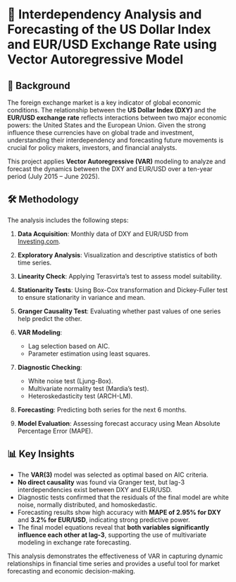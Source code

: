 # 💱 Interdependency Analysis and Forecasting of the US Dollar Index and EUR/USD Exchange Rate using Vector Autoregressive Model

## 📌 Background

The foreign exchange market is a key indicator of global economic conditions. The relationship between the **US Dollar Index (DXY)** and the **EUR/USD exchange rate** reflects interactions between two major economic powers: the United States and the European Union. Given the strong influence these currencies have on global trade and investment, understanding their interdependency and forecasting future movements is crucial for policy makers, investors, and financial analysts.

This project applies **Vector Autoregressive (VAR)** modeling to analyze and forecast the dynamics between the DXY and EUR/USD over a ten-year period (July 2015 – June 2025).

## 🛠 Methodology

The analysis includes the following steps:

1. **Data Acquisition**: Monthly data of DXY and EUR/USD from [Investing.com](https://www.investing.com/).
2. **Exploratory Analysis**: Visualization and descriptive statistics of both time series.
3. **Linearity Check**: Applying Terasvirta’s test to assess model suitability.
4. **Stationarity Tests**: Using Box-Cox transformation and Dickey-Fuller test to ensure stationarity in variance and mean.
5. **Granger Causality Test**: Evaluating whether past values of one series help predict the other.
6. **VAR Modeling**:

   * Lag selection based on AIC.
   * Parameter estimation using least squares.
7. **Diagnostic Checking**:

   * White noise test (Ljung-Box).
   * Multivariate normality test (Mardia’s test).
   * Heteroskedasticity test (ARCH-LM).
8. **Forecasting**: Predicting both series for the next 6 months.
9. **Model Evaluation**: Assessing forecast accuracy using Mean Absolute Percentage Error (MAPE).

## 📊 Key Insights

* The **VAR(3)** model was selected as optimal based on AIC criteria.
* **No direct causality** was found via Granger test, but lag-3 interdependencies exist between DXY and EUR/USD.
* Diagnostic tests confirmed that the residuals of the final model are white noise, normally distributed, and homoskedastic.
* Forecasting results show high accuracy with **MAPE of 2.95% for DXY** and **3.2% for EUR/USD**, indicating strong predictive power.
* The final model equations reveal that **both variables significantly influence each other at lag-3**, supporting the use of multivariate modeling in exchange rate forecasting.

This analysis demonstrates the effectiveness of VAR in capturing dynamic relationships in financial time series and provides a useful tool for market forecasting and economic decision-making.
